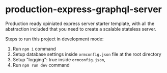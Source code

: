 # production-express-graphql-server
Production ready opiniated express server starter template, with all the abstraction included that you need to create a scalable stateless server.

Steps to run this project in development mode:

1. Run `npm i` command
2. Setup database settings inside `ormconfig.json` file at the root directory
3. Setup "logging": true inside `ormconfig.json`,
4. Run `npm run dev` command
